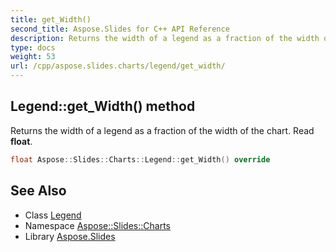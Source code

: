 ```yaml
---
title: get_Width()
second_title: Aspose.Slides for C++ API Reference
description: Returns the width of a legend as a fraction of the width of the chart. Read float.
type: docs
weight: 53
url: /cpp/aspose.slides.charts/legend/get_width/
---
```

## Legend::get_Width() method


Returns the width of a legend as a fraction of the width of the chart. Read **float**.

```cpp
float Aspose::Slides::Charts::Legend::get_Width() override
```

## See Also

* Class [Legend](./)
* Namespace [Aspose::Slides::Charts](../)
* Library [Aspose.Slides](../../)